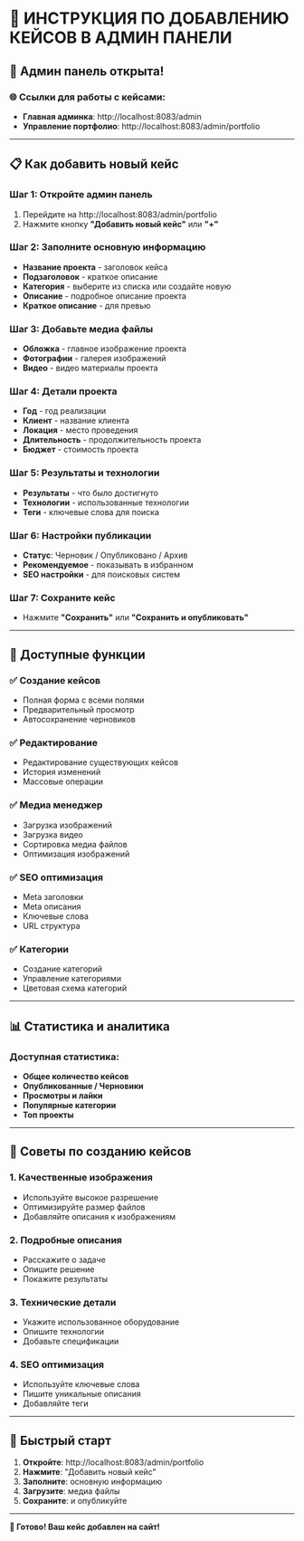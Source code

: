 # 📁 ИНСТРУКЦИЯ ПО ДОБАВЛЕНИЮ КЕЙСОВ В АДМИН ПАНЕЛИ

## 🎯 Админ панель открыта!

### 🌐 Ссылки для работы с кейсами:
- **Главная админка**: http://localhost:8083/admin
- **Управление портфолио**: http://localhost:8083/admin/portfolio

---

## 📋 Как добавить новый кейс

### Шаг 1: Откройте админ панель
1. Перейдите на http://localhost:8083/admin/portfolio
2. Нажмите кнопку **"Добавить новый кейс"** или **"+"**

### Шаг 2: Заполните основную информацию
- **Название проекта** - заголовок кейса
- **Подзаголовок** - краткое описание
- **Категория** - выберите из списка или создайте новую
- **Описание** - подробное описание проекта
- **Краткое описание** - для превью

### Шаг 3: Добавьте медиа файлы
- **Обложка** - главное изображение проекта
- **Фотографии** - галерея изображений
- **Видео** - видео материалы проекта

### Шаг 4: Детали проекта
- **Год** - год реализации
- **Клиент** - название клиента
- **Локация** - место проведения
- **Длительность** - продолжительность проекта
- **Бюджет** - стоимость проекта

### Шаг 5: Результаты и технологии
- **Результаты** - что было достигнуто
- **Технологии** - использованные технологии
- **Теги** - ключевые слова для поиска

### Шаг 6: Настройки публикации
- **Статус**: Черновик / Опубликовано / Архив
- **Рекомендуемое** - показывать в избранном
- **SEO настройки** - для поисковых систем

### Шаг 7: Сохраните кейс
- Нажмите **"Сохранить"** или **"Сохранить и опубликовать"**

---

## 🔧 Доступные функции

### ✅ Создание кейсов
- Полная форма с всеми полями
- Предварительный просмотр
- Автосохранение черновиков

### ✅ Редактирование
- Редактирование существующих кейсов
- История изменений
- Массовые операции

### ✅ Медиа менеджер
- Загрузка изображений
- Загрузка видео
- Сортировка медиа файлов
- Оптимизация изображений

### ✅ SEO оптимизация
- Meta заголовки
- Meta описания
- Ключевые слова
- URL структура

### ✅ Категории
- Создание категорий
- Управление категориями
- Цветовая схема категорий

---

## 📊 Статистика и аналитика

### Доступная статистика:
- **Общее количество кейсов**
- **Опубликованные / Черновики**
- **Просмотры и лайки**
- **Популярные категории**
- **Топ проекты**

---

## 🎨 Советы по созданию кейсов

### 1. Качественные изображения
- Используйте высокое разрешение
- Оптимизируйте размер файлов
- Добавляйте описания к изображениям

### 2. Подробные описания
- Расскажите о задаче
- Опишите решение
- Покажите результаты

### 3. Технические детали
- Укажите использованное оборудование
- Опишите технологии
- Добавьте спецификации

### 4. SEO оптимизация
- Используйте ключевые слова
- Пишите уникальные описания
- Добавляйте теги

---

## 🚀 Быстрый старт

1. **Откройте**: http://localhost:8083/admin/portfolio
2. **Нажмите**: "Добавить новый кейс"
3. **Заполните**: основную информацию
4. **Загрузите**: медиа файлы
5. **Сохраните**: и опубликуйте

---

**🎉 Готово! Ваш кейс добавлен на сайт!**
